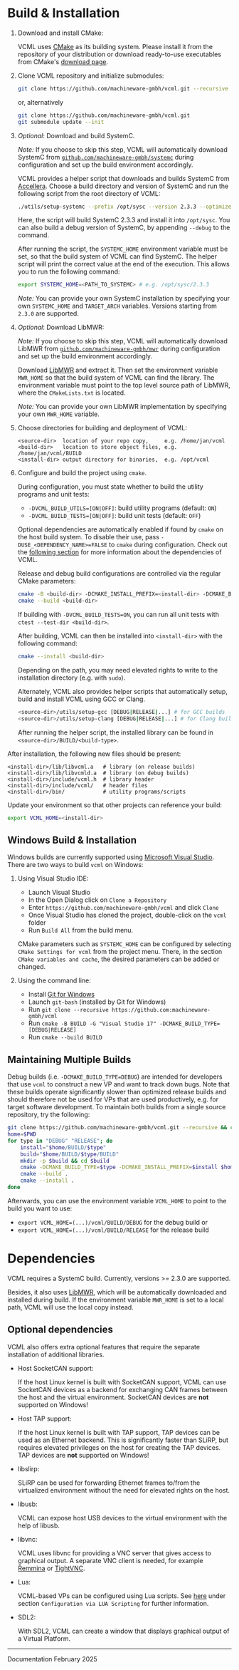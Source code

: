 # Build & Installation

1. Download and install CMake:

   VCML uses [CMake](https://cmake.org/) as its building system. Please install it from the repository of your
   distribution or download ready-to-use executables from CMake's [download page](https://cmake.org/download/).

2. Clone VCML repository and initialize submodules:

    ```sh
    git clone https://github.com/machineware-gmbh/vcml.git --recursive
    ```
    or, alternatively
    ```sh
    git clone https://github.com/machineware-gmbh/vcml.git
    git submodule update --init
    ```

3. *Optional*: Download and build SystemC.

    *Note:*
    If you choose to skip this step, VCML will automatically download
    SystemC from [`github.com/machineware-gmbh/systemc`](https://github.com/machineware-gmbh/systemc) during configuration
    and set up the build environment accordingly.

    VCML provides a helper script that downloads and builds SystemC from [Accellera](https://accellera.org/).
    Choose a build directory and version of SystemC and run the following script
    from the root directory of VCML:
    ```sh
    ./utils/setup-systemc --prefix /opt/sysc --version 2.3.3 --optimize
    ```
    Here, the script will build SystemC 2.3.3 and install it into `/opt/sysc`.
    You can also build a debug version of SystemC, by appending `--debug` to the command.

    After running the script, the `SYSTEMC_HOME` environment variable must be set, so that
    the build system of VCML can find SystemC. The helper script will print the correct value
    at the end of the execution.
    This allows you to run the following command:
    ```sh
    export SYSTEMC_HOME=<PATH_TO_SYSTEMC> # e.g. /opt/sysc/2.3.3
    ```

    *Note:*
    You can provide your own SystemC installation by specifying your own
    `SYSTEMC_HOME` and `TARGET_ARCH` variables. Versions starting from `2.3.0`
    are supported.

4. *Optional*: Download LibMWR:

    *Note:*
    If you choose to skip this step, VCML will automatically download
    LibMWR from [`github.com/machineware-gmbh/mwr`](https://github.com/machineware-gmbh/mwr)
    during configuration and set up the build environment accordingly.

    Download [LibMWR](https://github.com/machineware-gmbh/mwr) and extract it. Then set
    the environment variable `MWR_HOME` so that the build system of VCML can find the
    library. The environment variable must point to the top level source path of LibMWR,
    where the `CMakeLists.txt` is located.

    *Note:*
    You can provide your own LibMWR implementation by specifying your own
    `MWR_HOME` variable.


4. Choose directories for building and deployment of VCML:

    ```
    <source-dir>  location of your repo copy,     e.g. /home/jan/vcml
    <build-dir>   location to store object files, e.g. /home/jan/vcml/BUILD
    <install-dir> output directory for binaries,  e.g. /opt/vcml
    ```

5. Configure and build the project using `cmake`.

   During configuration, you must state whether to build the utility programs and
   unit tests:
     * `-DVCML_BUILD_UTILS=[ON|OFF]`: build utility programs (default: `ON`)
     * `-DVCML_BUILD_TESTS=[ON|OFF]`: build unit tests (default: `OFF`)

   Optional dependencies are automatically enabled if found by `cmake` on the
   host build system. To disable their use, pass `-DUSE_<DEPENDENCY_NAME>=FALSE`
   to `cmake` during configuration. Check out the [following section](#dependencies)
   for more information about the dependencies of VCML.

   Release and debug build configurations are controlled via the regular
   CMake parameters:
   ```sh
   cmake -B <build-dir> -DCMAKE_INSTALL_PREFIX=<install-dir> -DCMAKE_BUILD_TYPE=RELEASE <source-dir>
   cmake --build <build-dir>
   ```
   If building with `-DVCML_BUILD_TESTS=ON`, you can run all unit tests with
   `ctest --test-dir <build-dir>`.

   After building, VCML can then be installed into `<install-dir>` with the
   following command:

   ```sh
   cmake --install <build-dir>
   ```
   Depending on the path, you may need elevated rights to write to the installation directory (e.g. with `sudo`).

   Alternately, VCML also provides helper scripts that automatically setup, build and install VCML
   using GCC or Clang.
   ```sh
   <source-dir>/utils/setup-gcc [DEBUG|RELEASE|...] # for GCC builds
   <source-dir>/utils/setup-clang [DEBUG|RELEASE|...] # for Clang builds
   ```
   After running the helper script, the installed library can be found in `<source-dir>/BUILD/<build-type>`.


After installation, the following new files should be present:
```
<install-dir>/lib/libvcml.a   # library (on release builds)
<install-dir>/lib/libvcmld.a  # library (on debug builds)
<install-dir>/include/vcml.h  # library header
<install-dir>/include/vcml/   # header files
<install-dir>/bin/            # utility programs/scripts
```
Update your environment so that other projects can reference your build:
```sh
export VCML_HOME=<install-dir>
```

## Windows Build & Installation

Windows builds are currently supported using
[Microsoft Visual Studio](https://visualstudio.microsoft.com/).
There are two ways to build `vcml` on Windows:

1. Using Visual Studio IDE:
   - Launch Visual Studio
   - In the Open Dialog click on `Clone a Repository`
   - Enter `https://github.com/machineware-gmbh/vcml` and click `Clone`
   - Once Visual Studio has cloned the project, double-click on the `vcml` folder
   - Run `Build All` from the build menu.

   CMake parameters such as `SYSTEMC_HOME` can be configured by selecting `CMake Settings
   for vcml` from the project menu. There, in the section `CMake variables and cache`, the
   desired parameters can be added or changed.

2. Using the command line:
   - Install [Git for Windows](https://git-scm.com/download/win)
   - Launch `git-bash` (installed by Git for Windows)
   - Run `git clone --recursive https://github.com:machineware-gmbh/vcml`
   - Run `cmake -B BUILD -G "Visual Studio 17" -DCMAKE_BUILD_TYPE=[DEBUG|RELEASE]`
   - Run `cmake --build BUILD`

## Maintaining Multiple Builds

Debug builds (i.e. `-DCMAKE_BUILD_TYPE=DEBUG`) are intended for developers
that use `vcml` to construct a new VP and want to track down bugs.
Note that these builds operate significantly slower than optimized release
builds and should therefore not be used for VPs that are used productively,
e.g. for target software development. To maintain both builds from a single
source repository, try the following:
```sh
git clone https://github.com/machineware-gmbh/vcml.git --recursive && cd vcml
home=$PWD
for type in "DEBUG" "RELEASE"; do
    install="$home/BUILD/$type"
    build="$home/BUILD/$type/BUILD"
    mkdir -p $build && cd $build
    cmake -DCMAKE_BUILD_TYPE=$type -DCMAKE_INSTALL_PREFIX=$install $home
    cmake --build .
    cmake --install .
done
```
Afterwards, you can use the environment variable `VCML_HOME` to point to the
build you want to use:
* `export VCML_HOME=(...)/vcml/BUILD/DEBUG` for the debug build or
* `export VCML_HOME=(...)/vcml/BUILD/RELEASE` for the release build

# Dependencies

VCML requires a SystemC build. Currently, versions >= 2.3.0 are supported.

Besides, it also uses [LibMWR](https://github.com/machineware-gmbh/mwr), which will be
automatically downloaded and installed during build. If the environment variable `MWR_HOME`
is set to a local path, VCML will use the local copy instead.

## Optional dependencies

VCML also offers extra optional features that require the separate installation of
additional libraries.

  - Host SocketCAN support:

    If the host Linux kernel is built with SocketCAN support, VCML can use SocketCAN
    devices as a backend for exchanging CAN frames between the host and the virtual
    environment. SocketCAN devices are **not** supported on Windows!

  - Host TAP support:

    If the host Linux kernel is built with TAP support, TAP devices can be used as
    an Ethernet backend. This is significantly faster than SLiRP, but requires
    elevated privileges on the host for creating the TAP devices. TAP devices are
    **not** supported on Windows!

  - libslirp:

    SLiRP can be used for forwarding Ethernet frames to/from the virtualized
    environment without the need for elevated rights on the host.

  - libusb:

    VCML can expose host USB devices to the virtual environment with the help of
    libusb.

  - libvnc:

    VCML uses libvnc for providing a VNC server that gives access to graphical
    output. A separate VNC client is needed, for example [Remmina](https://remmina.org/)
    or [TightVNC](https://www.tightvnc.com/).

  - Lua:

    VCML-based VPs can be configured using Lua scripts. See [here](lua.md) under
    section `Configuration via LUA Scripting` for further information.

  - SDL2:

    With SDL2, VCML can create a window that displays graphical output of
    a Virtual Platform.

----
Documentation February 2025
